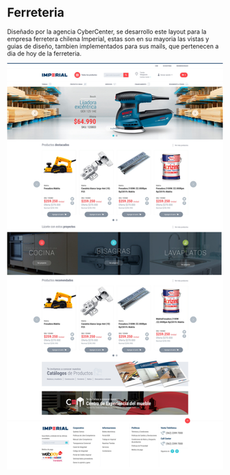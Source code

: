# Ferreteria

Diseñado por la agencia CyberCenter, se desarrollo este layout para la empresa ferretera chilena Imperial, estas son en su mayoria las vistas y guias de diseño, tambien implementados para sus mails, que pertenecen a dia de hoy de la ferreteria.

![Alt text](https://github.com/javierGnz/ferreteria/blob/main/screenshots/home.jpeg "a title")
